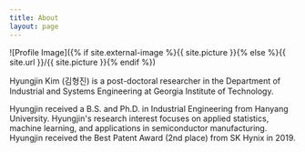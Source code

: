 ```yaml
---
title: About
layout: page
---
```

![Profile Image]({% if site.external-image %}{{ site.picture }}{% else %}{{ site.url }}/{{ site.picture }}{% endif %})

<p>
Hyungjin Kim (김형진) is a post-doctoral researcher in the Department of Industrial and Systems Engineering at Georgia Institute of Technology.

Hyungjin received a B.S. and Ph.D. in Industrial Engineering from Hanyang University. Hyungjin's research interest focuses on applied statistics, machine learning, and applications in semiconductor manufacturing. Hyungjin received the Best Patent Award (2nd place) from SK Hynix in 2019.</p>


<!--
<h2>Skills</h2>

<ul class="skill-list">
	<li>Matlab</li>
	<li>Python</li>
	<li>C#</li>
	<li>Simio(stochastic simulation modeling)</li>
	<li>MySQL</li>
	<li>R</li>
</ul>
-->
<!-- <h2>Projects</h2>

<ul>
	<li><a href="https://github.com/">Lorem Lorem</a></li>
	<li><a href="https://github.com/">Ipsum Dolor</a></li>
	<li><a href="https://github.com/">Dolor Lorem</a></li>
</ul> -->
